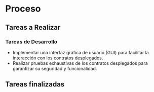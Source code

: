 # Proceso

## Tareas a Realizar

### Tareas de Desarrollo

- Implementar una interfaz gráfica de usuario (GUI) para facilitar la interacción con los contratos desplegados.
- Realizar pruebas exhaustivas de los contratos desplegados para garantizar su seguridad y funcionalidad.

## Tareas finalizadas